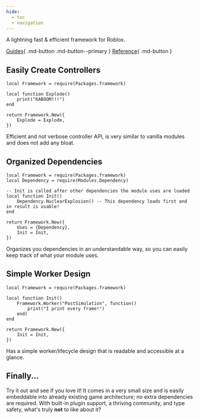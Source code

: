 ```yaml
---
hide:
  - toc
  - navigation
---
```


A lightning fast & efficient framework for Roblox.

[Guides](./guides/){ .md-button .md-button--primary }
[Reference](./reference/){ .md-button }

## Easily Create Controllers

```luau
local Framework = require(Packages.framework)

local function Explode()
    print("KABOOM!!!")
end

return Framework.New({
    Explode = Explode,
})
```

Efficient and not verbose controller API, is very similar to vanilla modules and does not add any bloat.

## Organized Dependencies

```luau
local Framework = require(Packages.framework)
local Dependency = require(Modules.Dependency)

-- Init is called after other dependencies the module uses are loaded
local function Init()
    Dependency.NuclearExplosion() -- This dependency loads first and in result is usable!
end

return Framework.New({
    Uses = {Dependency},
    Init = Init,
})
```

Organizes you dependencies in an understandable way, so you can easily keep track of what your module uses.

## Simple Worker Design

```luau
local Framework = require(Packages.framework)

local function Init()
    Framework.Worker("PostSimulation", function()
        print("I print every frame!")
    end)
end

return Framework.New({
    Init = Init,
})
```

Has a simple worker/lifecycle design that is readable and accessible at a glance.

## Finally...

Try it out and see if you love it! It comes in a very small size and is easily embeddable into already existing game architecture; *no* extra dependencies are required. With built-in plugin support, a thriving community, and type safety, what's truly **not** to like about it?
